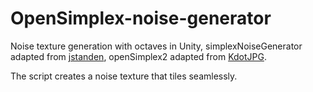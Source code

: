 # OpenSimplex-noise-generator

Noise texture generation with octaves in Unity, simplexNoiseGenerator adapted from [jstanden](https://gist.github.com/jstanden), 
openSimplex2 adapted from [KdotJPG](https://github.com/KdotJPG). 

The script creates a noise texture that tiles seamlessly.
